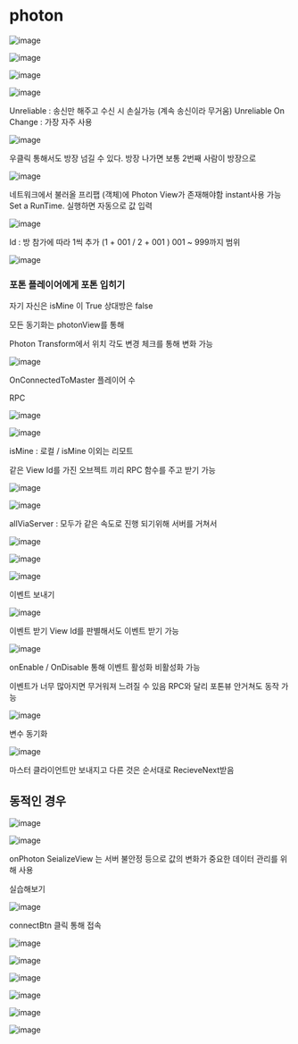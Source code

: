 # photon


![image](https://user-images.githubusercontent.com/80494367/123888473-88e19280-d98e-11eb-95c2-f2490927416c.png)

![image](https://user-images.githubusercontent.com/80494367/123888552-b595aa00-d98e-11eb-915a-57c9b6e432cc.png)

![image](https://user-images.githubusercontent.com/80494367/123888749-1fae4f00-d98f-11eb-87e0-86f6597879e1.png)
 
 ![image](https://user-images.githubusercontent.com/80494367/123888982-89c6f400-d98f-11eb-9665-7fec55b5b6f3.png)
 
 Unreliable : 송신만 해주고  수신 시 손실가능 (계속 송신이라  무거움)
 Unreliable On Change : 가장 자주 사용
 
 ![image](https://user-images.githubusercontent.com/80494367/123889179-ea563100-d98f-11eb-8d17-2843a48350de.png)

 우클릭 통해서도  방장 넘길 수 있다. 방장 나가면 보통 2번째 사람이 방장으로
 
 ![image](https://user-images.githubusercontent.com/80494367/123889334-44ef8d00-d990-11eb-8ca1-ea71a228cf1c.png)

네트워크에서 불러올 프리팹 (객체)에  Photon View가 존재해야함 instant사용 가능
Set a RunTime. 실행하면 자동으로 값 입력

![image](https://user-images.githubusercontent.com/80494367/123889584-c6dfb600-d990-11eb-84a3-23b5a2ca54da.png)

Id : 방 참가에 따라 1씩 추가 (1 + 001 / 2 + 001 )
001 ~ 999까지 범위

![image](https://user-images.githubusercontent.com/80494367/123888120-bf6add80-d98d-11eb-82bf-4978d5eda441.png)

### 포톤    플레이어에게 포톤 입히기
자기 자신은 isMine 이 True
상대방은 false

모든 동기화는 photonView를 통해

Photon Transform에서  위치  각도  변경 체크를 통해 변화 가능


![image](https://user-images.githubusercontent.com/80494367/123888177-e1fcf680-d98d-11eb-9224-35f9532fc868.png)

OnConnectedToMaster
  플레이어 수 
  
  
  RPC
  
  ![image](https://user-images.githubusercontent.com/80494367/123889735-10300580-d991-11eb-8c6f-884587d5c283.png)

 ![image](https://user-images.githubusercontent.com/80494367/123890065-951b1f00-d991-11eb-9251-c6acf8f81892.png)
 
 isMine : 로컬 /  isMine 이외는 리모트
 
 같은 View Id를 가진 오브젝트 끼리  RPC 함수를 주고 받기 가능
 
 ![image](https://user-images.githubusercontent.com/80494367/123890443-2db19f00-d992-11eb-94d0-15703b583e35.png)

 
 ![image](https://user-images.githubusercontent.com/80494367/123890855-ec6dbf00-d992-11eb-8f90-e7f09ec11363.png)
 
 allViaServer : 모두가 같은 속도로 진행 되기위해  서버를 거쳐서
 
 ![image](https://user-images.githubusercontent.com/80494367/123891008-32c31e00-d993-11eb-902b-347bb1d27828.png)
 
 ![image](https://user-images.githubusercontent.com/80494367/123891369-c694ea00-d993-11eb-9853-c398bb66d7a0.png)
 
 ![image](https://user-images.githubusercontent.com/80494367/123891422-dc0a1400-d993-11eb-9d5b-4c12ddcda80a.png)

이벤트 보내기

![image](https://user-images.githubusercontent.com/80494367/123891656-35724300-d994-11eb-811a-70fab8feb999.png)

이벤트 받기
 View Id를 판별해서도 이벤트 받기 가능
 
 ![image](https://user-images.githubusercontent.com/80494367/123891842-7b2f0b80-d994-11eb-9e92-1ee050cc3257.png)
 
 onEnable / OnDisable 통해  이벤트 활성화 비활성화 가능
 
 이벤트가 너무 많아지면 무거워져 느려질 수 있음
 RPC와 달리  포톤뷰 안거쳐도 동작 가능
 
 ![image](https://user-images.githubusercontent.com/80494367/123892062-d95bee80-d994-11eb-9837-d2489dd4953f.png)

변수 동기화

![image](https://user-images.githubusercontent.com/80494367/123892337-5c7d4480-d995-11eb-9415-b2d3343a9697.png)

마스터 클라이언트만 보내지고   다른 것은 순서대로 RecieveNext받음


## 동적인 경우

![image](https://user-images.githubusercontent.com/80494367/123892561-ca297080-d995-11eb-9cfa-005d119bc905.png)

![image](https://user-images.githubusercontent.com/80494367/123892637-f218d400-d995-11eb-882b-7ee6a3d03aa2.png)

onPhoton SeializeView 는   서버 불안정 등으로 값의 변화가 중요한 데이터 관리를 위해 사용



실습해보기

![image](https://user-images.githubusercontent.com/80494367/123894132-97cd4280-d998-11eb-8484-45bf509b7116.png)

connectBtn 클릭 통해 접속

 
 ![image](https://user-images.githubusercontent.com/80494367/123912023-7d569180-d9b7-11eb-887a-d79f876d0c48.png)

![image](https://user-images.githubusercontent.com/80494367/123912107-93fce880-d9b7-11eb-9d1a-5bd11f0be40d.png)

![image](https://user-images.githubusercontent.com/80494367/123912154-a37c3180-d9b7-11eb-9ad5-90f7bc485d04.png)

![image](https://user-images.githubusercontent.com/80494367/123912208-b55dd480-d9b7-11eb-8f06-748d0c841ada.png)

![image](https://user-images.githubusercontent.com/80494367/123912274-cb6b9500-d9b7-11eb-8b5a-172efd415240.png)

![image](https://user-images.githubusercontent.com/80494367/123912328-dde5ce80-d9b7-11eb-96a7-3d420580d5e9.png)







  

